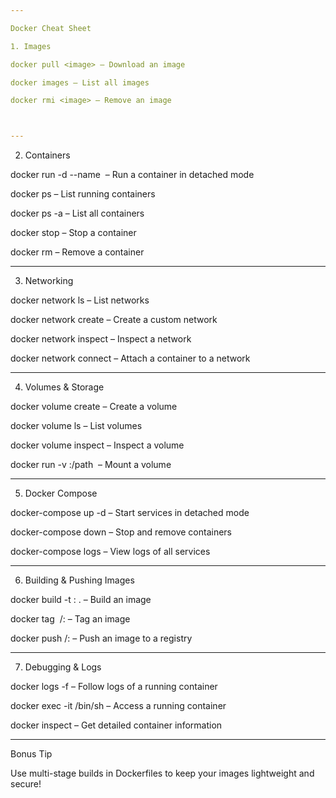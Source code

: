 ```yaml
---

Docker Cheat Sheet

1. Images

docker pull <image> – Download an image

docker images – List all images

docker rmi <image> – Remove an image



---
```


2. Containers

docker run -d --name <container> <image> – Run a container in detached mode

docker ps – List running containers

docker ps -a – List all containers

docker stop <container> – Stop a container

docker rm <container> – Remove a container



---

3. Networking

docker network ls – List networks

docker network create <name> – Create a custom network

docker network inspect <name> – Inspect a network

docker network connect <network> <container> – Attach a container to a network



---

4. Volumes & Storage

docker volume create <name> – Create a volume

docker volume ls – List volumes

docker volume inspect <name> – Inspect a volume

docker run -v <volume>:/path <image> – Mount a volume



---

5. Docker Compose

docker-compose up -d – Start services in detached mode

docker-compose down – Stop and remove containers

docker-compose logs – View logs of all services



---

6. Building & Pushing Images

docker build -t <image>:<tag> . – Build an image

docker tag <image> <repo>/<image>:<tag> – Tag an image

docker push <repo>/<image>:<tag> – Push an image to a registry



---

7. Debugging & Logs

docker logs -f <container> – Follow logs of a running container

docker exec -it <container> /bin/sh – Access a running container

docker inspect <container> – Get detailed container information



---

Bonus Tip

Use multi-stage builds in Dockerfiles to keep your images lightweight and secure!


